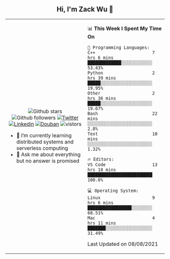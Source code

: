 <h2 align="center"> Hi, I'm Zack Wu 👋 </h2>

<table>
    <tr>
        <td valign="center" width="50%">
            <p align="center">
              <img src="https://img.shields.io/github/stars/keithnull?style=social" alt="Github stars" />
              <img src="https://img.shields.io/github/followers/keithnull?style=social" alt="Github followers" />
              <a href="https://twitter.com/_zackwu"><img src="https://img.shields.io/badge/@__zackwu-1DA1F2?style=flat&logo=Twitter&logoColor=white" alt="Twitter"/></a>
              <a href="https://www.linkedin.com/in/wuzhengke/?locale=en_US"><img src="https://img.shields.io/badge/@wuzhengke-0073b1?style=flat&logo=LinkedIn&logoColor=white" alt="Linkedin" /></a>
              <a href="https://www.douban.com/people/keith1"><img src="https://img.shields.io/badge/@keith1-007722?style=flat&logo=Douban&logoColor=white" alt="Douban" /></a>
              <img src="https://visitor-badge.glitch.me/badge?page_id=keithnull" alt="vistors" />
            </p>
            <ul>
                <li>🌱 I’m currently learning distributed systems and serverless computing</li>
                <li>💬 Ask me about everything but no answer is promised</li>
            </ul>
        </td>
       <td valign="top" width="50%">
    
<!--START_SECTION:waka-->
📊 **This Week I Spent My Time On** 

```text
💬 Programming Languages: 
C++                      7 hrs 6 mins        █████████████░░░░░░░░░░░░   53.43% 
Python                   2 hrs 39 mins       █████░░░░░░░░░░░░░░░░░░░░   19.95% 
Other                    2 hrs 36 mins       █████░░░░░░░░░░░░░░░░░░░░   19.67% 
Bash                     22 mins             ░░░░░░░░░░░░░░░░░░░░░░░░░   2.8% 
Text                     10 mins             ░░░░░░░░░░░░░░░░░░░░░░░░░   1.32%

🔥 Editors: 
VS Code                  13 hrs 18 mins      █████████████████████████   100.0%

💻 Operating System: 
Linux                    9 hrs 6 mins        █████████████████░░░░░░░░   68.51% 
Mac                      4 hrs 11 mins       ███████░░░░░░░░░░░░░░░░░░   31.49%

```


 Last Updated on 08/08/2021
<!--END_SECTION:waka-->
</td></tr>
</table>


